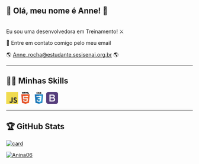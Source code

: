 ## :heart_decoration:	Olá, meu nome é Anne! :heart_decoration:	
<br/> Eu sou uma desenvolvedora em Treinamento! ⚔️ </p>

💬 Entre em contato comigo pelo meu email

🌎 Anne_rocha@estudante.sesisenai.org.br 🌎

---

## 👨‍💻 Minhas Skills

<code><img height="32" src="https://raw.githubusercontent.com/github/explore/80688e429a7d4ef2fca1e82350fe8e3517d3494d/topics/javascript/javascript.png" alt="Javascript"/></code>
<code><img height="32" src="https://raw.githubusercontent.com/github/explore/80688e429a7d4ef2fca1e82350fe8e3517d3494d/topics/html/html.png" alt="HTML5"/></code>
<code><img height="32" src="https://raw.githubusercontent.com/github/explore/80688e429a7d4ef2fca1e82350fe8e3517d3494d/topics/css/css.png" alt="CSS"/></code>
<code><img height="32" src="https://raw.githubusercontent.com/github/explore/80688e429a7d4ef2fca1e82350fe8e3517d3494d/topics/bootstrap/bootstrap.png" alt="Bootstrap"/></code>

---

## 🏆 GitHub Stats

[![card](https://github-readme-stats.vercel.app/api?username=dieg0w&theme=highcontrast&show_icons=true)](https://github.com/anuraghazra/github-readme-stats)

[![Anina06](https://github-readme-stats.vercel.app/api/top-langs/?username=Anina06&hide=html&layout=compact&theme=highcontrast)](https://github.com/anuraghazra/github-readme-stats)
